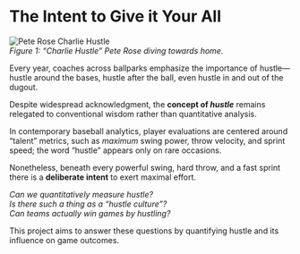 # The Intent to Give it Your All

![Pete Rose Charlie Hustle](https://github.com/user-attachments/assets/9f6865f2-ccb7-41d1-a25d-b39e16e88a11)  
*Figure 1: “Charlie Hustle” Pete Rose diving towards home.*

Every year, coaches across ballparks emphasize the importance of hustle—hustle around the bases, hustle after the ball, even hustle in and out of the dugout.

Despite widespread acknowledgment, the **concept of *hustle*** remains relegated to conventional wisdom rather than quantitative analysis.  

In contemporary baseball analytics, player evaluations are centered around “talent” metrics, such as *maximum* swing power, throw velocity, and sprint speed; the word “hustle” appears only on rare occasions.  

Nonetheless, beneath every powerful swing, hard throw, and a fast sprint there is a **deliberate intent** to exert maximal effort.

  *Can we quantitatively measure hustle?*  
  *Is there such a thing as a “hustle culture”?*  
  *Can teams actually win games by hustling?*  

This project aims to answer these questions by quantifying hustle and its influence on game outcomes.

